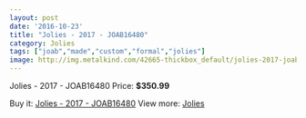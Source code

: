 ```yaml
---
layout: post
date: '2016-10-23'
title: "Jolies - 2017 - JOAB16480"
category: Jolies
tags: ["joab","made","custom","formal","jolies"]
image: http://img.metalkind.com/42665-thickbox_default/jolies-2017-joab16480.jpg
---
```

Jolies - 2017 - JOAB16480
Price: **$350.99**
<a href="https://www.metalkind.com/en/jolies/12660-jolies-2017-joab16480.html"><amp-img layout="responsive" width="600" height="600" src="//img.metalkind.com/42665-thickbox_default/jolies-2017-joab16480.jpg" alt="Jolies - 2017 - JOAB16480 0" /></a>
<a href="https://www.metalkind.com/en/jolies/12660-jolies-2017-joab16480.html"><amp-img layout="responsive" width="600" height="600" src="//img.metalkind.com/42667-thickbox_default/jolies-2017-joab16480.jpg" alt="Jolies - 2017 - JOAB16480 1" /></a>

Buy it: [Jolies - 2017 - JOAB16480](https://www.metalkind.com/en/jolies/12660-jolies-2017-joab16480.html "Jolies - 2017 - JOAB16480")
View more: [Jolies](https://www.metalkind.com/en/147-jolies "Jolies")
